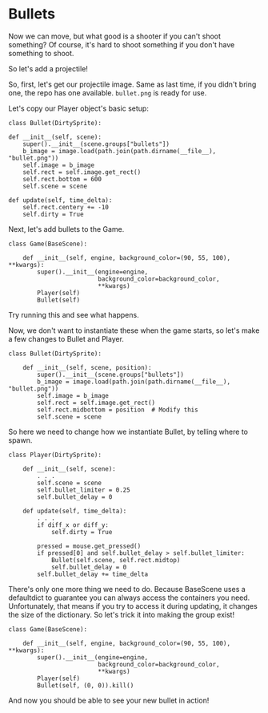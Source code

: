 # Bullets

Now we can move, but what good is a shooter if you can't shoot
something? Of course, it's hard to shoot something if you don't have
something to shoot.

So let's add a projectile!

So, first, let's get our projectile image. Same as last time, if you
didn't bring one, the repo has one available. `bullet.png` is ready for
use.

Let's copy our Player object's basic setup:

    class Bullet(DirtySprite):

    def __init__(self, scene):
        super().__init__(scene.groups["bullets"])
        b_image = image.load(path.join(path.dirname(__file__), "bullet.png"))
        self.image = b_image
        self.rect = self.image.get_rect()
        self.rect.bottom = 600
        self.scene = scene

    def update(self, time_delta):
        self.rect.centery += -10
        self.dirty = True

Next, let's add bullets to the Game.

    class Game(BaseScene):

        def __init__(self, engine, background_color=(90, 55, 100), **kwargs):
            super().__init__(engine=engine,
                             background_color=background_color,
                             **kwargs)
            Player(self)
            Bullet(self)

Try running this and see what happens.

Now, we don't want to instantiate these when the game starts, so let's
make a few changes to Bullet and Player.

    class Bullet(DirtySprite):

        def __init__(self, scene, position):
            super().__init__(scene.groups["bullets"])
            b_image = image.load(path.join(path.dirname(__file__), "bullet.png"))
            self.image = b_image
            self.rect = self.image.get_rect()
            self.rect.midbottom = position  # Modify this
            self.scene = scene

So here we need to change how we instantiate Bullet, by telling where
to spawn.

    class Player(DirtySprite):

        def __init__(self, scene):
            . . .
            self.scene = scene
            self.bullet_limiter = 0.25
            self.bullet_delay = 0

        def update(self, time_delta):
            . . .
            if diff_x or diff_y:
                self.dirty = True

            pressed = mouse.get_pressed()
            if pressed[0] and self.bullet_delay > self.bullet_limiter:
                Bullet(self.scene, self.rect.midtop)
                self.bullet_delay = 0
            self.bullet_delay += time_delta

There's only one more thing we need to do. Because BaseScene uses a
defaultdict to guarantee you can always access the containers you need.
Unfortunately, that means if you try to access it during updating, it
changes the size of the dictionary. So let's trick it into making the
group exist!

    class Game(BaseScene):

        def __init__(self, engine, background_color=(90, 55, 100), **kwargs):
            super().__init__(engine=engine,
                             background_color=background_color,
                             **kwargs)
            Player(self)
            Bullet(self, (0, 0)).kill()

And now you should be able to see your new bullet in action!
